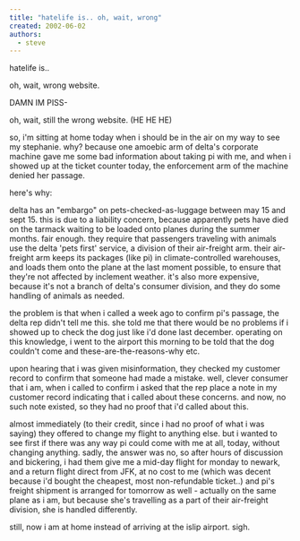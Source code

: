 ```yaml
---
title: "hatelife is.. oh, wait, wrong"
created: 2002-06-02
authors: 
  - steve
---
```


hatelife is..  
  
oh, wait, wrong website.  
  
DAMN IM PISS- 
  
oh, wait, still the wrong website. (HE HE HE)  
  
so, i'm sitting at home today when i should be in the air on my way to see my stephanie. why? because one amoebic arm of delta's corporate machine gave me some bad information about taking pi with me, and when i showed up at the ticket counter today, the enforcement arm of the machine denied her passage.  
  
here's why:  
  
delta has an "embargo" on pets-checked-as-luggage between may 15 and sept 15. this is due to a liability concern, because apparently pets have died on the tarmack waiting to be loaded onto planes during the summer months. fair enough. they require that passengers traveling with animals use the delta 'pets first' service, a division of their air-freight arm. their air-freight arm keeps its packages (like pi) in climate-controlled warehouses, and loads them onto the plane at the last moment possible, to ensure that they're not affected by inclement weather. it's also more expensive, because it's not a branch of delta's consumer division, and they do some handling of animals as needed.  
  
the problem is that when i called a week ago to confirm pi's passage, the delta rep didn't tell me this. she told me that there would be no problems if i showed up to check the dog just like i'd done last december. operating on this knowledge, i went to the airport this morning to be told that the dog couldn't come and these-are-the-reasons-why etc.  
  
upon hearing that i was given misinformation, they checked my customer record to confirm that someone had made a mistake. well, clever consumer that i am, when i called to confirm i asked that the rep place a note in my customer record indicating that i called about these concerns. and now, no such note existed, so they had no proof that i'd called about this.  
  
almost immediately (to their credit, since i had no proof of what i was saying) they offered to change my flight to anything else. but i wanted to see first if there was any way pi could come with me at all, today, without changing anything. sadly, the answer was no, so after hours of discussion and bickering, i had them give me a mid-day flight for monday to newark, and a return flight direct from JFK, at no cost to me (which was decent because i'd bought the cheapest, most non-refundable ticket..) and pi's freight shipment is arranged for tomorrow as well - actually on the same plane as i am, but because she's travelling as a part of their air-freight division, she is handled differently.  
  
  
still, now i am at home instead of arriving at the islip airport. sigh.

